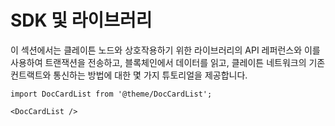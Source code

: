 # SDK 및 라이브러리

이 섹션에서는 클레이튼 노드와 상호작용하기 위한 라이브러리의 API 레퍼런스와 이를 사용하여 트랜잭션을 전송하고, 블록체인에서 데이터를 읽고, 클레이튼 네트워크의 기존 컨트랙트와 통신하는 방법에 대한 몇 가지 튜토리얼을 제공합니다.

```mdx-code-block
import DocCardList from '@theme/DocCardList';

<DocCardList />
```
